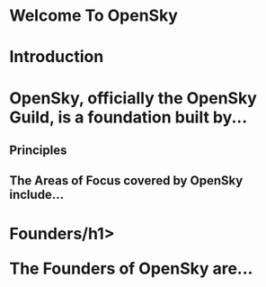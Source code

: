 # Welcome To OpenSky
<!DOCTYPE html>
<html>
<body>

<h1>Introduction<h1>

<p>OpenSky, officially the OpenSky Guild, is a foundation built by...<p>

<h2>Principles<h2>

<p>The Areas of Focus covered by OpenSky include...</p>

<h1>Founders/h1>

<p>The Founders of OpenSky are...</p>

</body>
</html>
